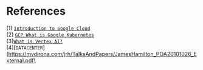 
# References

(1) [`Introduction to Google Cloud`](https://www.youtube.com/watch?v=IeMYQ-qJeK4&list=PLIivdWyY5sqLuHY9Lw3DSJbY9Y-eIGMKf)\
(2) [`GCP What is Google Kubernetes`](https://www.youtube.com/watch?v=Rl5M1CzgEH4)\
(3)[`What is Vertex AI?`](https://www.youtube.com/watch?v=gT4qqHMiEpA&list=RDCMUCJS9pqu9BzkAMNTmzNMNhvg&index=3)\
(4)[`DATACENTER`](https://mvdirona.com/jrh/TalksAndPapers/JamesHamilton_POA20101026_External.pdf\

